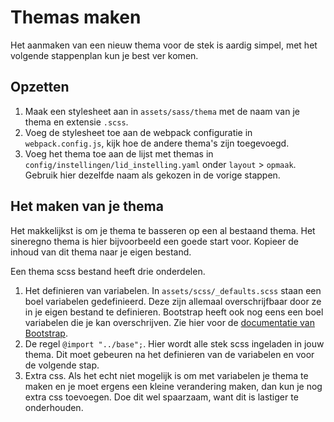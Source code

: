 # Themas maken
Het aanmaken van een nieuw thema voor de stek is aardig simpel, met het volgende stappenplan kun je best ver komen.

## Opzetten
1. Maak een stylesheet aan in `assets/sass/thema` met de naam van je thema en extensie `.scss`.
2. Voeg de stylesheet toe aan de webpack configuratie in `webpack.config.js`, kijk hoe de andere thema's zijn toegevoegd.
3. Voeg het thema toe aan de lijst met themas in `config/instellingen/lid_instelling.yaml` onder `layout` > `opmaak`. Gebruik hier dezelfde naam als gekozen in de vorige stappen.

## Het maken van je thema
Het makkelijkst is om je thema te basseren op een al bestaand thema. Het sineregno thema is hier bijvoorbeeld een goede start voor. Kopieer de inhoud van dit thema naar je eigen bestand.

Een thema scss bestand heeft drie onderdelen.

1. Het definieren van variabelen. In `assets/scss/_defaults.scss` staan een boel variabelen gedefinieerd. Deze zijn allemaal overschrijfbaar door ze in je eigen bestand te definieren. Bootstrap heeft ook nog eens een boel variabelen die je kan overschrijven. Zie hier voor de [documentatie van Bootstrap](https://getbootstrap.com/docs/4.0/getting-started/theming/).
1. De regel `@import "../base";`. Hier wordt alle stek scss ingeladen in jouw thema. Dit moet gebeuren na het definieren van de variabelen en voor de volgende stap.
1. Extra css. Als het echt niet mogelijk is om met variabelen je thema te maken en je moet ergens een kleine verandering maken, dan kun je nog extra css toevoegen. Doe dit wel spaarzaam, want dit is lastiger te onderhouden.

